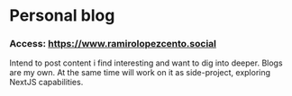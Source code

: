 # Personal blog 
### Access: https://www.ramirolopezcento.social

Intend to post content i find interesting and want to dig into deeper. Blogs are my own. 
At the same time will work on it as side-project, exploring NextJS capabilities. 


